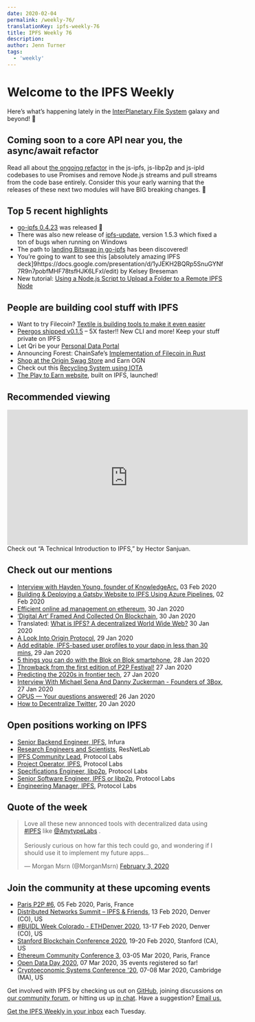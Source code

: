 ```yaml
---
date: 2020-02-04
permalink: /weekly-76/
translationKey: ipfs-weekly-76
title: IPFS Weekly 76
description:
author: Jenn Turner
tags:
  - 'weekly'
---
```


# Welcome to the IPFS Weekly

Here’s what’s happening lately in the [InterPlanetary File System](https://ipfs.io/) galaxy and beyond! 🚀

## Coming soon to a core API near you, the async/await refactor

Read all about [the ongoing refactor](https://blog.ipfs.io/2020-02-01-async-await-refactor/) in the js-ipfs, js-libp2p and js-ipld codebases to use Promises and remove Node.js streams and pull streams from the code base entirely. Consider this your early warning that the releases of these next two modules will have BIG breaking changes. 🤯

## Top 5 recent highlights

- [go-ipfs 0.4.23](https://ipfs.io/blog/2020-01-30-go-ipfs-0-4-23/) was released 🚀
- There was also new release of [ipfs-update](https://dist.ipfs.io/#ipfs-update), version 1.5.3 which fixed a ton of bugs when running on Windows
- The path to [landing Bitswap in go-ipfs](https://github.com/ipfs/go-ipfs/issues/6782#issuecomment-579973116) has been discovered!
- You’re going to want to see this [absolutely amazing IPFS deck]9https://docs.google.com/presentation/d/1yJEKH2BQRp5SnuGYNf7R9n7pobfMHF78tsfHJK6LFxI/edit) by Kelsey Breseman
- New tutorial: [Using a Node.js Script to Upload a Folder to a Remote IPFS Node](https://medium.com/cladular/using-a-node-js-script-to-upload-a-folder-to-a-remote-ipfs-node-255fa9e3b766)

## People are building cool stuff with IPFS

- Want to try Filecoin? [Textile is building tools to make it even easier](https://blog.textile.io/developer-tools-for-filecoin-ipfs-web/)
- [Peergos shipped v0.1.5](https://alpha.peergos.net/public/peergos/releases/v0.1.5) – 5X faster!! New CLI and more! Keep your stuff private on IPFS
- Let Qri be your [Personal Data Portal](https://medium.com/qri-io/qri-as-your-personal-data-portal-6d5e2d80e7ba)
- Announcing Forest: ChainSafe’s [Implementation of Filecoin in Rust](https://medium.com/chainsafe-systems/announcing-forest-chainsafes-implementation-of-filecoin-in-rust-675d176be517)
- [Shop at the Origin Swag Store](https://medium.com/originprotocol/shop-at-the-origin-swag-store-and-earn-ogn-4fd51fd5b440) and Earn OGN
- Check out this [Recycling System using IOTA](https://medium.com/coinmonks/recycling-system-using-iota-2172ecc7444)
- [The Play to Earn website](https://medium.com/play-to-earn/play-to-earn-website-launched-46903d275526), built on IPFS, launched!

## Recommended viewing

<iframe width="560" height="315" src="https://www.youtube.com/embed/hnigvVuoaIA" frameborder="0" allow="accelerometer; autoplay; encrypted-media; gyroscope; picture-in-picture" allowfullscreen></iframe>
Check out “A Technical Introduction to IPFS,” by Hector Sanjuan.

## Check out our mentions

- [Interview with Hayden Young, founder of KnowledgeArc.](https://medium.com/the-capital/interview-with-hayden-young-founder-of-knowledgearc-a44c15e6a231) 03 Feb 2020
- [Building & Deploying a Gatsby Website to IPFS Using Azure Pipelines](https://medium.com/cladular/building-deploying-a-gatsby-website-to-ipfs-using-azure-pipelines-7dd095a861fb), 02 Feb 2020
- [Efficient online ad management on ethereum](https://medium.com/@jon.tomp/cost-economic-model-for-web-advertising-7fca03764896), 30 Jan 2020
- [‘Digital Art’ Framed And Collected On Blockchain](https://www.forbes.com/sites/michaelhaley/2020/01/30/digital-art-framed-and-collected-on-blockchain/#38801b698d90), 30 Jan 2020
- Translated: [What is IPFS? A decentralized World Wide Web?](https://medium.com/@itdo_solutions/qu%C3%A9-es-ipfs-una-world-wide-web-descentralizada-d92ca2dd3b9e) 30 Jan 2020
- [A Look Into Origin Protocol](https://medium.com/coinlist/a-look-into-origin-protocol-68473f463c9e), 29 Jan 2020
- [Add editable, IPFS-based user profiles to your dapp in less than 30 mins](https://medium.com/coinmonks/add-editable-ipfs-based-user-profiles-to-your-dapp-in-less-than-30-mins-abae8c9a05e6), 29 Jan 2020
- [5 things you can do with the Blok on Blok smartphone](https://medium.com/functionx/5-things-you-can-do-with-the-blok-on-blok-smartphone-ff46999f9f01), 28 Jan 2020
- [Throwback from the first edition of P2P Festival!](https://berty.tech/blog/berty-at-p2p-festival/) 27 Jan 2020
- [Predicting the 2020s in frontier tech](https://medium.com/@alexruppert/predicting-the-2020s-in-frontier-tech-34c4507c2461), 27 Jan 2020
- [Interview With Michael Sena And Danny Zuckerman - Founders of 3Box](https://blog.simpleid.xyz/interview-with-michael-sena-and-danny-zuckerman/), 27 Jan 2020
- [OPUS — Your questions answered!](https://medium.com/@info_62555/opus-your-questions-answered-ccbe869a3afe) 26 Jan 2020
- [How to Decentralize Twitter](https://hackernoon.com/how-to-decentralize-twitter-956a37da), 20 Jan 2020

## Open positions working on IPFS

- [Senior Backend Engineer, IPFS](https://boards.greenhouse.io/consensys/jobs/1965747), Infura
- [Research Engineers and Scientists](https://jobs.lever.co/protocol/f39f7fe0-1805-40d2-9453-90fd25c72bc3), ResNetLab
- [IPFS Community Lead](https://jobs.lever.co/protocol/71c4a9b9-af90-4ce9-9dba-8b72507997bf), Protocol Labs
- [Project Operator, IPFS](https://jobs.lever.co/protocol/135cecff-ecc4-49ca-b516-61b63fd4d9ef), Protocol Labs
- [Specifications Engineer, libp2p](https://jobs.lever.co/protocol/0ee37e17-5fb3-4b0f-8559-e5fca363e268), Protocol Labs
- [Senior Software Engineer, IPFS or libp2p](https://jobs.lever.co/protocol/82793e56-124f-484c-bf13-357ef0b45bc6), Protocol Labs
- [Engineering Manager, IPFS](https://jobs.lever.co/protocol/3f0787e8-58b3-4122-a1ea-424561d2658f), Protocol Labs

## Quote of the week

<blockquote class="twitter-tweet"><p lang="en" dir="ltr">Love all these new annonced tools with decentralized data using <a href="https://twitter.com/hashtag/IPFS?src=hash&amp;ref_src=twsrc%5Etfw">#IPFS</a> like <a href="https://twitter.com/AnytypeLabs?ref_src=twsrc%5Etfw">@AnytypeLabs</a> .<br><br>Seriously curious on how far this tech could go, and wondering if I should use it to implement my future apps...</p>&mdash; Morgan Msrn (@MorganMsrn) <a href="https://twitter.com/MorganMsrn/status/1224275625474772994?ref_src=twsrc%5Etfw">February 3, 2020</a></blockquote> <script async src="https://platform.twitter.com/widgets.js" charset="utf-8"></script>

## Join the community at these upcoming events

- [Paris P2P #6](https://p2p.paris/en/event/monthly-6/), 05 Feb 2020, Paris, France
- [Distributed Networks Summit – IPFS & Friends](https://www.eventbrite.com/e/distributed-networks-summit-ipfs-friends-tickets-86959928487), 13 Feb 2020, Denver (CO), US
- [#BUIDL Week Colorado - ETHDenver 2020](https://www.ethdenver.com/buidlweek/), 13-17 Feb 2020, Denver (CO), US
- [Stanford Blockchain Conference 2020](https://cbr.stanford.edu/sbc20/), 19-20 Feb 2020, Stanford (CA), US
- [Ethereum Community Conference 3](https://ethcc.io/), 03-05 Mar 2020, Paris, France
- [Open Data Day 2020](https://opendataday.org/), 07 Mar 2020, 35 events registered so far!
- [Cryptoeconomic Systems Conference '20](https://cryptoeconomicsystems.pubpub.org/ces20), 07-08 Mar 2020, Cambridge (MA), US

Get involved with IPFS by checking us out on [GitHub](https://github.com/ipfs), joining discussions on [our community forum](https://discuss.ipfs.io/), or hitting us up [in chat](https://riot.im/app/#/room/#ipfs:matrix.org). Have a suggestion? [Email us.](mailto:newsletter@ipfs.io)

[Get the IPFS Weekly in your inbox](https://ipfs.us4.list-manage.com/subscribe?u=25473244c7d18b897f5a1ff6b&id=cad54b2230) each Tuesday.
